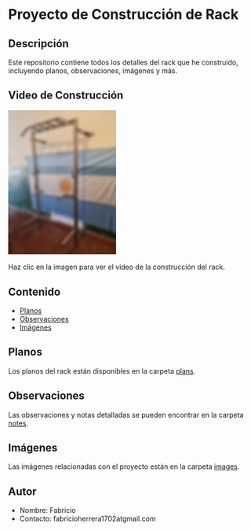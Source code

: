 # Proyecto de Construcción de Rack

## Descripción
Este repositorio contiene todos los detalles del rack que he construido, incluyendo planos, observaciones, imágenes y más.

## Video de Construcción

<a href="https://www.instagram.com/reel/C8SmRuKOeO0/">
    <img src="./images/preview_rack.jpeg" alt="Vista Previa del Video" width="220">
</a>

Haz clic en la imagen para ver el video de la construcción del rack.

## Contenido
- [Planos](./plans)
- [Observaciones](./notes)
- [Imágenes](./images)

## Planos
Los planos del rack están disponibles en la carpeta [plans](./plans).

## Observaciones
Las observaciones y notas detalladas se pueden encontrar en la carpeta [notes](./notes).

## Imágenes
Las imágenes relacionadas con el proyecto están en la carpeta [images](./images).

## Autor
- Nombre: Fabricio
- Contacto: fabricioherrera1702atgmail.com
